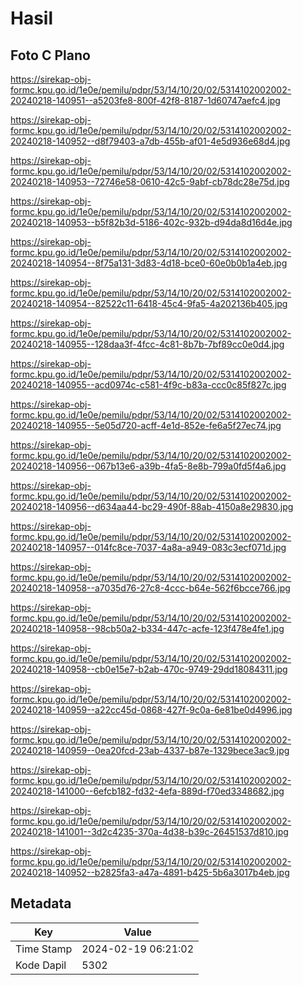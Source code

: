 # Hasil

## Foto C Plano

https://sirekap-obj-formc.kpu.go.id/1e0e/pemilu/pdpr/53/14/10/20/02/5314102002002-20240218-140951--a5203fe8-800f-42f8-8187-1d60747aefc4.jpg

https://sirekap-obj-formc.kpu.go.id/1e0e/pemilu/pdpr/53/14/10/20/02/5314102002002-20240218-140952--d8f79403-a7db-455b-af01-4e5d936e68d4.jpg

https://sirekap-obj-formc.kpu.go.id/1e0e/pemilu/pdpr/53/14/10/20/02/5314102002002-20240218-140953--72746e58-0610-42c5-9abf-cb78dc28e75d.jpg

https://sirekap-obj-formc.kpu.go.id/1e0e/pemilu/pdpr/53/14/10/20/02/5314102002002-20240218-140953--b5f82b3d-5186-402c-932b-d94da8d16d4e.jpg

https://sirekap-obj-formc.kpu.go.id/1e0e/pemilu/pdpr/53/14/10/20/02/5314102002002-20240218-140954--8f75a131-3d83-4d18-bce0-60e0b0b1a4eb.jpg

https://sirekap-obj-formc.kpu.go.id/1e0e/pemilu/pdpr/53/14/10/20/02/5314102002002-20240218-140954--82522c11-6418-45c4-9fa5-4a202136b405.jpg

https://sirekap-obj-formc.kpu.go.id/1e0e/pemilu/pdpr/53/14/10/20/02/5314102002002-20240218-140955--128daa3f-4fcc-4c81-8b7b-7bf89cc0e0d4.jpg

https://sirekap-obj-formc.kpu.go.id/1e0e/pemilu/pdpr/53/14/10/20/02/5314102002002-20240218-140955--acd0974c-c581-4f9c-b83a-ccc0c85f827c.jpg

https://sirekap-obj-formc.kpu.go.id/1e0e/pemilu/pdpr/53/14/10/20/02/5314102002002-20240218-140955--5e05d720-acff-4e1d-852e-fe6a5f27ec74.jpg

https://sirekap-obj-formc.kpu.go.id/1e0e/pemilu/pdpr/53/14/10/20/02/5314102002002-20240218-140956--067b13e6-a39b-4fa5-8e8b-799a0fd5f4a6.jpg

https://sirekap-obj-formc.kpu.go.id/1e0e/pemilu/pdpr/53/14/10/20/02/5314102002002-20240218-140956--d634aa44-bc29-490f-88ab-4150a8e29830.jpg

https://sirekap-obj-formc.kpu.go.id/1e0e/pemilu/pdpr/53/14/10/20/02/5314102002002-20240218-140957--014fc8ce-7037-4a8a-a949-083c3ecf071d.jpg

https://sirekap-obj-formc.kpu.go.id/1e0e/pemilu/pdpr/53/14/10/20/02/5314102002002-20240218-140958--a7035d76-27c8-4ccc-b64e-562f6bcce766.jpg

https://sirekap-obj-formc.kpu.go.id/1e0e/pemilu/pdpr/53/14/10/20/02/5314102002002-20240218-140958--98cb50a2-b334-447c-acfe-123f478e4fe1.jpg

https://sirekap-obj-formc.kpu.go.id/1e0e/pemilu/pdpr/53/14/10/20/02/5314102002002-20240218-140958--cb0e15e7-b2ab-470c-9749-29dd18084311.jpg

https://sirekap-obj-formc.kpu.go.id/1e0e/pemilu/pdpr/53/14/10/20/02/5314102002002-20240218-140959--a22cc45d-0868-427f-9c0a-6e81be0d4996.jpg

https://sirekap-obj-formc.kpu.go.id/1e0e/pemilu/pdpr/53/14/10/20/02/5314102002002-20240218-140959--0ea20fcd-23ab-4337-b87e-1329bece3ac9.jpg

https://sirekap-obj-formc.kpu.go.id/1e0e/pemilu/pdpr/53/14/10/20/02/5314102002002-20240218-141000--6efcb182-fd32-4efa-889d-f70ed3348682.jpg

https://sirekap-obj-formc.kpu.go.id/1e0e/pemilu/pdpr/53/14/10/20/02/5314102002002-20240218-141001--3d2c4235-370a-4d38-b39c-26451537d810.jpg

https://sirekap-obj-formc.kpu.go.id/1e0e/pemilu/pdpr/53/14/10/20/02/5314102002002-20240218-140952--b2825fa3-a47a-4891-b425-5b6a3017b4eb.jpg


## Metadata

| Key        | Value               |
| ---------- | ------------------- |
| Time Stamp | 2024-02-19 06:21:02 |
| Kode Dapil | 5302                |



